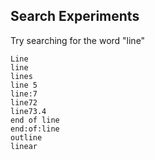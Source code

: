 ## Search Experiments
Try searching for the word "line"

```
Line
line
lines
line 5
line:7
line72
line73.4
end of line
end:of:line
outline
linear
```
